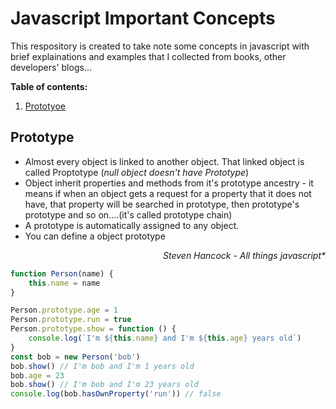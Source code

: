 # Javascript Important Concepts

This respository is created to take note some concepts in javascript with brief explainations and examples that I collected from books, other developers' blogs...

**Table of contents:**

1. [Prototyoe](#prototype) 


## Prototype

- Almost every object is linked to another object. That linked object is called Proptotype  (*null object doesn't have Prototype*)
- Object inherit properties and methods from it's prototype ancestry - it means if when an object gets a request for a property that it does not have, that property will be searched in prototype, then prototype's prototype and so on....(it's called prototype chain)
- A prototype is automatically assigned to any object.
- You can define a object prototype

<p align="right" style="text-align:right"><i>Steven Hancock - All things javascript*</i></p>

```javascript
function Person(name) {
    this.name = name
}

Person.prototype.age = 1
Person.prototype.run = true
Person.prototype.show = function () {
    console.log(`I'm ${this.name} and I'm ${this.age} years old`)
}
const bob = new Person('bob')
bob.show() // I'm bob and I'm 1 years old
bob.age = 23
bob.show() // I'm bob and I'm 23 years old
console.log(bob.hasOwnProperty('run')) // false
```